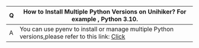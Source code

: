 | **Q** | **How to Install Multiple Python Versions on Unihiker? For example , Python 3.10.** |
| --- | --- |
| A | You can use pyenv to install or manage multiple Python versions,please refer to this link: [Click](https://github.com/liliang9693/unihiker-pyenv-python)  |

